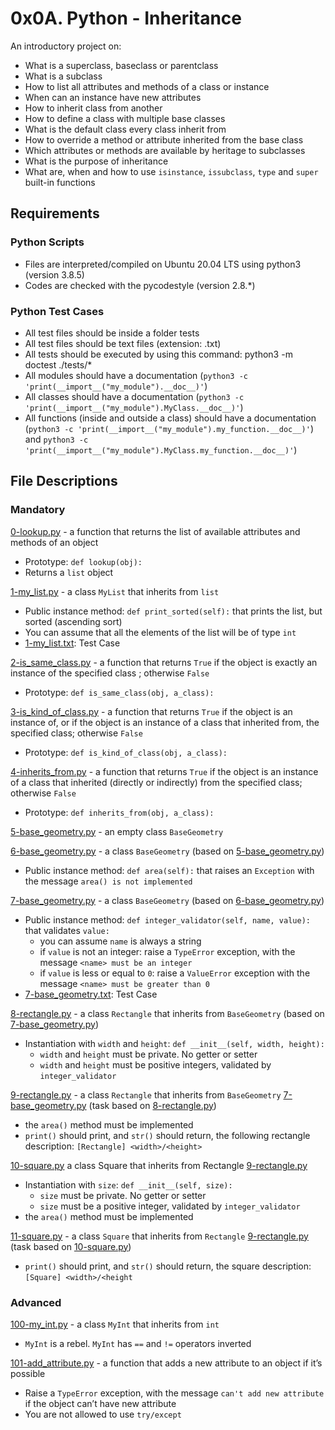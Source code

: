 # 0x0A. Python - Inheritance
An introductory project on:

- What is a superclass, baseclass or parentclass
- What is a subclass
- How to list all attributes and methods of a class or instance
- When can an instance have new attributes
- How to inherit class from another
- How to define a class with multiple base classes
- What is the default class every class inherit from
- How to override a method or attribute inherited from the base class
- Which attributes or methods are available by heritage to subclasses
- What is the purpose of inheritance
- What are, when and how to use `isinstance`, `issubclass`, `type` and `super` built-in functions
## Requirements
### Python Scripts
- Files are interpreted/compiled on Ubuntu 20.04 LTS using python3 (version 3.8.5)
- Codes are checked with the pycodestyle (version 2.8.*)
### Python Test Cases
- All test files should be inside a folder tests
- All test files should be text files (extension: .txt)
- All tests should be executed by using this command: python3 -m doctest ./tests/*
- All modules should have a documentation (`python3 -c 'print(__import__("my_module").__doc__)'`)
- All classes should have a documentation (`python3 -c 'print(__import__("my_module").MyClass.__doc__)'`)
- All functions (inside and outside a class) should have a documentation (`python3 -c 'print(__import__("my_module").my_function.__doc__)'`) and `python3 -c 'print(__import__("my_module").MyClass.my_function.__doc__)'`)

## File Descriptions
### Mandatory
[0-lookup.py](https://github.com/Gbeminiyi-S/alx-higher_level_programming/blob/main/0x0A-python-inheritance/0-lookup.py) - a function that returns the list of available attributes and methods of an object
- Prototype: `def lookup(obj):`
- Returns a `list` object

[1-my_list.py](https://github.com/Gbeminiyi-S/alx-higher_level_programming/blob/main/0x0A-python-inheritance/1-my_list.py) - a class `MyList` that inherits from `list`
- Public instance method: `def print_sorted(self):` that prints the list, but sorted (ascending sort)
- You can assume that all the elements of the list will be of type `int`
- [1-my_list.txt](https://github.com/Gbeminiyi-S/alx-higher_level_programming/blob/main/0x0A-python-inheritance/tests/1-my_list.txt): Test Case

[2-is_same_class.py](https://github.com/Gbeminiyi-S/alx-higher_level_programming/blob/main/0x0A-python-inheritance/2-is_same_class.py) - a function that returns `True` if the object is exactly an instance of the specified class ; otherwise `False`
- Prototype: `def is_same_class(obj, a_class):`

[3-is_kind_of_class.py](https://github.com/Gbeminiyi-S/alx-higher_level_programming/blob/main/0x0A-python-inheritance/3-is_kind_of_class.py) - a function that returns `True` if the object is an instance of, or if the object is an instance of a class that inherited from, the specified class; otherwise `False`
- Prototype: `def is_kind_of_class(obj, a_class):`

[4-inherits_from.py](https://github.com/Gbeminiyi-S/alx-higher_level_programming/blob/main/0x0A-python-inheritance/4-inherits_from.py) - a function that returns `True` if the object is an instance of a class that inherited (directly or indirectly) from the specified class; otherwise `False`
- Prototype: `def inherits_from(obj, a_class):`

[5-base_geometry.py](https://github.com/Gbeminiyi-S/alx-higher_level_programming/blob/main/0x0A-python-inheritance/5-base_geometry.py) - an empty class `BaseGeometry`

[6-base_geometry.py](https://github.com/Gbeminiyi-S/alx-higher_level_programming/blob/main/0x0A-python-inheritance/6-base_geometry.py) - a class `BaseGeometry` (based on [5-base_geometry.py](https://github.com/Gbeminiyi-S/alx-higher_level_programming/blob/main/0x0A-python-inheritance/5-base_geometry.py))
- Public instance method: `def area(self):` that raises an `Exception` with the message `area() is not implemented`

[7-base_geometry.py](https://github.com/Gbeminiyi-S/alx-higher_level_programming/blob/main/0x0A-python-inheritance/7-base_geometry.py) - a class `BaseGeometry` (based on [6-base_geometry.py](https://github.com/Gbeminiyi-S/alx-higher_level_programming/blob/main/0x0A-python-inheritance/6-base_geometry.py))
- Public instance method: `def integer_validator(self, name, value):` that validates `value:`
    - you can assume `name` is always a string
    - if `value` is not an integer: raise a `TypeError` exception, with the message `<name> must be an integer`
    - if `value` is less or equal to `0`: raise a `ValueError` exception with the message `<name> must be greater than 0`
 - [7-base_geometry.txt](https://github.com/Gbeminiyi-S/alx-higher_level_programming/blob/main/0x0A-python-inheritance/tests/7-base_geometry.txt): Test Case
 
[8-rectangle.py](https://github.com/Gbeminiyi-S/alx-higher_level_programming/blob/main/0x0A-python-inheritance/8-rectangle.py) - a class `Rectangle` that inherits from `BaseGeometry` (based on [7-base_geometry.py](https://github.com/Gbeminiyi-S/alx-higher_level_programming/blob/main/0x0A-python-inheritance/7-base_geometry.py))
 - Instantiation with `width` and `height`: `def __init__(self, width, height):`
      - `width` and `height` must be private. No getter or setter
      - `width` and `height` must be positive integers, validated by `integer_validator`
      
[9-rectangle.py](https://github.com/Gbeminiyi-S/alx-higher_level_programming/blob/main/0x0A-python-inheritance/9-rectangle.py) - a class `Rectangle` that inherits from `BaseGeometry` [7-base_geometry.py](https://github.com/Gbeminiyi-S/alx-higher_level_programming/blob/main/0x0A-python-inheritance/7-base_geometry.py) (task based on [8-rectangle.py](https://github.com/Gbeminiyi-S/alx-higher_level_programming/blob/main/0x0A-python-inheritance/8-rectangle.py))
- the `area()` method must be implemented
- `print()` should print, and `str()` should return, the following rectangle description: `[Rectangle] <width>/<height>`

[10-square.py](https://github.com/Gbeminiyi-S/alx-higher_level_programming/blob/main/0x0A-python-inheritance/10-square.py) a class Square that inherits from Rectangle [9-rectangle.py](https://github.com/Gbeminiyi-S/alx-higher_level_programming/blob/main/0x0A-python-inheritance/9-rectangle.py)
- Instantiation with `size`: `def __init__(self, size):`
    - `size` must be private. No getter or setter
     - `size` must be a positive integer, validated by `integer_validator`
- the `area()` method must be implemented

[11-square.py](https://github.com/Gbeminiyi-S/alx-higher_level_programming/blob/main/0x0A-python-inheritance/11-square.py) - a class `Square` that inherits from `Rectangle` [9-rectangle.py](https://github.com/Gbeminiyi-S/alx-higher_level_programming/blob/main/0x0A-python-inheritance/9-rectangle.py) (task based on [10-square.py](https://github.com/Gbeminiyi-S/alx-higher_level_programming/blob/main/0x0A-python-inheritance/10-square.py))
- `print()` should print, and `str()` should return, the square description: `[Square] <width>/<height`
### Advanced
[100-my_int.py](https://github.com/Gbeminiyi-S/alx-higher_level_programming/blob/main/0x0A-python-inheritance/100-my_int.py) - a class `MyInt` that inherits from `int`
- `MyInt` is a rebel. `MyInt` has `==` and `!=` operators inverted

[101-add_attribute.py](https://github.com/Gbeminiyi-S/alx-higher_level_programming/blob/main/0x0A-python-inheritance/101-add_attribute.py) - a function that adds a new attribute to an object if it’s possible
- Raise a `TypeError` exception, with the message `can't add new attribute` if the object can’t have new attribute
- You are not allowed to use `try/except`
